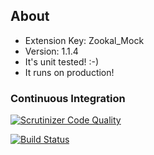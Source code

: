 About
-----

- Extension Key: Zookal_Mock
- Version: 1.1.4
- It's unit tested! :-)
- It runs on production!

### Continuous Integration

[![Scrutinizer Code Quality](https://scrutinizer-ci.com/g/Zookal/magento-mock/badges/quality-score.png?b=master)](https://scrutinizer-ci.com/g/Zookal/magento-mock/?branch=master)

[![Build Status](https://scrutinizer-ci.com/g/Zookal/magento-mock/badges/build.png?b=master)](https://scrutinizer-ci.com/g/Zookal/magento-mock/build-status/master)
